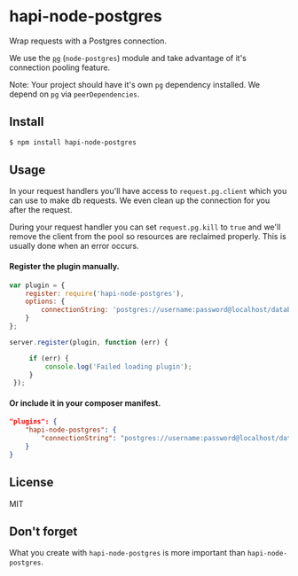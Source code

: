 # hapi-node-postgres

Wrap requests with a Postgres connection.

We use the [`pg`](https://github.com/brianc/node-postgres) (`node-postgres`)
module and take advantage of it's connection pooling feature.

Note: Your project should have it's own `pg` dependency installed.  We depend
on `pg` via `peerDependencies`.


## Install

```bash
$ npm install hapi-node-postgres
```


## Usage

In your request handlers you'll have access to `request.pg.client` which you
can use to make db requests. We even clean up the connection for you after the
request.

During your request handler you can set `request.pg.kill` to `true` and we'll
remove the client from the pool so resources are reclaimed properly. This is
usually done when an error occurs.


#### Register the plugin manually.

```js
var plugin = {
    register: require('hapi-node-postgres'),
    options: {
        connectionString: 'postgres://username:password@localhost/database'
    }
};

server.register(plugin, function (err) {

     if (err) {
         console.log('Failed loading plugin');
     }
 });
```

#### Or include it in your composer manifest.

```json
"plugins": {
    "hapi-node-postgres": {
        "connectionString": "postgres://username:password@localhost/database"
    }
}
```


## License

MIT


## Don't forget

What you create with `hapi-node-postgres` is more important than `hapi-node-postgres`.
